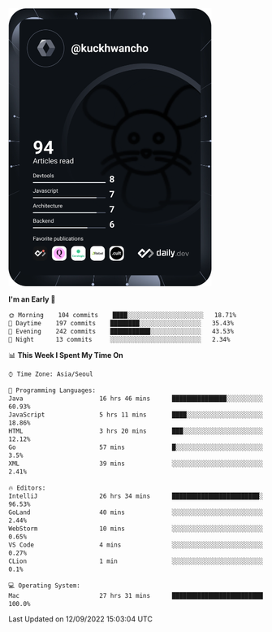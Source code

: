 <a href="https://app.daily.dev/kuckhwancho"><img src="https://github.com/kuckjwi0928/kuckjwi0928/blob/master/devcard.svg" width="400" alt="Kuckjwi Devcard"/></a>

<!--START_SECTION:waka-->
**I'm an Early 🐤** 

```text
🌞 Morning    104 commits    ████░░░░░░░░░░░░░░░░░░░░░   18.71% 
🌆 Daytime    197 commits    ████████░░░░░░░░░░░░░░░░░   35.43% 
🌃 Evening    242 commits    ███████████░░░░░░░░░░░░░░   43.53% 
🌙 Night      13 commits     ░░░░░░░░░░░░░░░░░░░░░░░░░   2.34%

```


📊 **This Week I Spent My Time On** 

```text
⌚︎ Time Zone: Asia/Seoul

💬 Programming Languages: 
Java                     16 hrs 46 mins      ███████████████░░░░░░░░░░   60.93% 
JavaScript               5 hrs 11 mins       ████░░░░░░░░░░░░░░░░░░░░░   18.86% 
HTML                     3 hrs 20 mins       ███░░░░░░░░░░░░░░░░░░░░░░   12.12% 
Go                       57 mins             █░░░░░░░░░░░░░░░░░░░░░░░░   3.5% 
XML                      39 mins             ░░░░░░░░░░░░░░░░░░░░░░░░░   2.41%

🔥 Editors: 
IntelliJ                 26 hrs 34 mins      ████████████████████████░   96.53% 
GoLand                   40 mins             ░░░░░░░░░░░░░░░░░░░░░░░░░   2.44% 
WebStorm                 10 mins             ░░░░░░░░░░░░░░░░░░░░░░░░░   0.65% 
VS Code                  4 mins              ░░░░░░░░░░░░░░░░░░░░░░░░░   0.27% 
CLion                    1 min               ░░░░░░░░░░░░░░░░░░░░░░░░░   0.1%

💻 Operating System: 
Mac                      27 hrs 31 mins      █████████████████████████   100.0%

```


 Last Updated on 12/09/2022 15:03:04 UTC
<!--END_SECTION:waka-->
